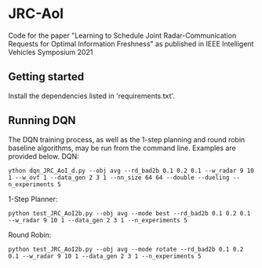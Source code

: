 # JRC-AoI
Code for the paper "Learning to Schedule Joint Radar-Communication Requests for Optimal Information Freshness" as published in IEEE Intelligent Vehicles Symposium 2021

## Getting started
Install the dependencies listed in 'requirements.txt'.

## Running DQN
The DQN training process, as well as the 1-step planning and round robin baseline algorithms, may be run from the command line. Examples are provided below.
DQN:
```
ython dqn_JRC_AoI_d.py --obj avg --rd_bad2b 0.1 0.2 0.1 --w_radar 9 10 1 --w_ovf 1 --data_gen 2 3 1 --nn_size 64 64 --double --dueling --n_experiments 5
```
1-Step Planner:
```
python test_JRC_AoI2b.py --obj avg --mode best --rd_bad2b 0.1 0.2 0.1 --w_radar 9 10 1 --data_gen 2 3 1 --n_experiments 5
```
Round Robin:
```
python test_JRC_AoI2b.py --obj avg --mode rotate --rd_bad2b 0.1 0.2 0.1 --w_radar 9 10 1 --data_gen 2 3 1 --n_experiments 5
```
